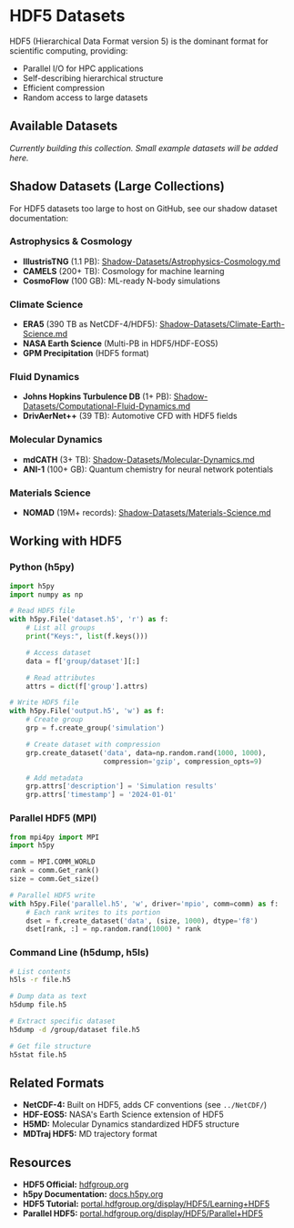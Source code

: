 # HDF5 Datasets

HDF5 (Hierarchical Data Format version 5) is the dominant format for scientific computing, providing:
- Parallel I/O for HPC applications
- Self-describing hierarchical structure
- Efficient compression
- Random access to large datasets

## Available Datasets

*Currently building this collection. Small example datasets will be added here.*

## Shadow Datasets (Large Collections)

For HDF5 datasets too large to host on GitHub, see our shadow dataset documentation:

### Astrophysics & Cosmology
- **IllustrisTNG** (1.1 PB): [Shadow-Datasets/Astrophysics-Cosmology.md](../Shadow-Datasets/Astrophysics-Cosmology.md)
- **CAMELS** (200+ TB): Cosmology for machine learning
- **CosmoFlow** (100 GB): ML-ready N-body simulations

### Climate Science
- **ERA5** (390 TB as NetCDF-4/HDF5): [Shadow-Datasets/Climate-Earth-Science.md](../Shadow-Datasets/Climate-Earth-Science.md)
- **NASA Earth Science** (Multi-PB in HDF5/HDF-EOS5)
- **GPM Precipitation** (HDF5 format)

### Fluid Dynamics
- **Johns Hopkins Turbulence DB** (1+ PB): [Shadow-Datasets/Computational-Fluid-Dynamics.md](../Shadow-Datasets/Computational-Fluid-Dynamics.md)
- **DrivAerNet++** (39 TB): Automotive CFD with HDF5 fields

### Molecular Dynamics
- **mdCATH** (3+ TB): [Shadow-Datasets/Molecular-Dynamics.md](../Shadow-Datasets/Molecular-Dynamics.md)
- **ANI-1** (100+ GB): Quantum chemistry for neural network potentials

### Materials Science
- **NOMAD** (19M+ records): [Shadow-Datasets/Materials-Science.md](../Shadow-Datasets/Materials-Science.md)

## Working with HDF5

### Python (h5py)
```python
import h5py
import numpy as np

# Read HDF5 file
with h5py.File('dataset.h5', 'r') as f:
    # List all groups
    print("Keys:", list(f.keys()))

    # Access dataset
    data = f['group/dataset'][:]

    # Read attributes
    attrs = dict(f['group'].attrs)

# Write HDF5 file
with h5py.File('output.h5', 'w') as f:
    # Create group
    grp = f.create_group('simulation')

    # Create dataset with compression
    grp.create_dataset('data', data=np.random.rand(1000, 1000),
                       compression='gzip', compression_opts=9)

    # Add metadata
    grp.attrs['description'] = 'Simulation results'
    grp.attrs['timestamp'] = '2024-01-01'
```

### Parallel HDF5 (MPI)
```python
from mpi4py import MPI
import h5py

comm = MPI.COMM_WORLD
rank = comm.Get_rank()
size = comm.Get_size()

# Parallel HDF5 write
with h5py.File('parallel.h5', 'w', driver='mpio', comm=comm) as f:
    # Each rank writes to its portion
    dset = f.create_dataset('data', (size, 1000), dtype='f8')
    dset[rank, :] = np.random.rand(1000) * rank
```

### Command Line (h5dump, h5ls)
```bash
# List contents
h5ls -r file.h5

# Dump data as text
h5dump file.h5

# Extract specific dataset
h5dump -d /group/dataset file.h5

# Get file structure
h5stat file.h5
```

## Related Formats

- **NetCDF-4:** Built on HDF5, adds CF conventions (see `../NetCDF/`)
- **HDF-EOS5:** NASA's Earth Science extension of HDF5
- **H5MD:** Molecular Dynamics standardized HDF5 structure
- **MDTraj HDF5:** MD trajectory format

## Resources

- **HDF5 Official:** [hdfgroup.org](https://www.hdfgroup.org/)
- **h5py Documentation:** [docs.h5py.org](https://docs.h5py.org/)
- **HDF5 Tutorial:** [portal.hdfgroup.org/display/HDF5/Learning+HDF5](https://portal.hdfgroup.org/display/HDF5/Learning+HDF5)
- **Parallel HDF5:** [portal.hdfgroup.org/display/HDF5/Parallel+HDF5](https://portal.hdfgroup.org/display/HDF5/Parallel+HDF5)
